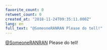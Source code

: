 ```yaml
---
favorite_count: 0
retweet_count: 0
created_at: "2018-11-24T09:35:11.000Z"
lang: en
full_text: "@SomeoneRANRAN Please do tell!"
---
```


[@SomeoneRANRAN](https://twitter.com/SomeoneRANRAN) Please do tell!
